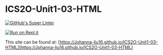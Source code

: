# ICS2O-Unit1-03-HTML

[![GitHub's Super Linter](https://github.com/Johanna-liu16/ICS2O-Unit1-03-HTML/workflows/GitHub's%20Super%20Linter/badge.svg)](https://github.com/Johanna-liu16/ICS2O-Unit1-03-HTML/actions)

[![Run on Repl.it](https://repl.it/badge/github/Johanna-liu16/ICS2O-Unit1-03-HTML)](https://repl.it/github/Johanna-liu16/ICS2O-Unit1-03-HTML)

This site can be found at: [https://Johanna-liu16.github.io/ICS2O-Unit1-03-HTML](https://Johanna-liu16.github.io/ICS2O-Unit1-03-HTML)
